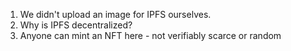 1. We didn't upload an image for IPFS ourselves.
2. Why is IPFS decentralized?
3. Anyone can mint an NFT here - not verifiably scarce or random

